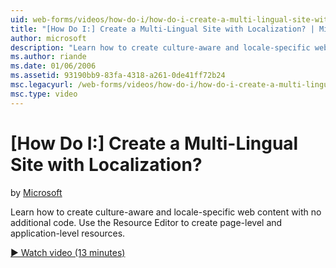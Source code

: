 ```yaml
---
uid: web-forms/videos/how-do-i/how-do-i-create-a-multi-lingual-site-with-localization
title: "[How Do I:] Create a Multi-Lingual Site with Localization? | Microsoft Docs"
author: microsoft
description: "Learn how to create culture-aware and locale-specific web content with no additional code. Use the Resource Editor to create page-level and application-level..."
ms.author: riande
ms.date: 01/06/2006
ms.assetid: 93190bb9-83fa-4318-a261-0de41ff72b24
msc.legacyurl: /web-forms/videos/how-do-i/how-do-i-create-a-multi-lingual-site-with-localization
msc.type: video
---
```

[How Do I:] Create a Multi-Lingual Site with Localization?
====================
by [Microsoft](https://github.com/microsoft)

Learn how to create culture-aware and locale-specific web content with no additional code. Use the Resource Editor to create page-level and application-level resources.

[&#9654; Watch video (13 minutes)](https://channel9.msdn.com/Blogs/ASP-NET-Site-Videos/how-do-i-create-a-multi-lingual-site-with-localization)
